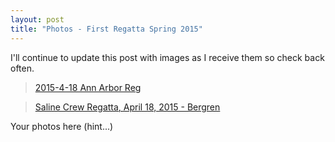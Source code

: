 ```yaml
---
layout: post  
title: "Photos - First Regatta Spring 2015"
---
```


I'll continue to update this post with images as I receive them so check back
often.

<blockquote class="imgur-embed-pub" lang="en" data-id="a/ez13V" data-context="false"><a href="//imgur.com/a/ez13V">2015-4-18 Ann Arbor Reg</a></blockquote><script async src="//s.imgur.com/min/embed.js" charset="utf-8"></script>

<blockquote class="imgur-embed-pub" lang="en" data-id="a/U6kNc" data-context="false"><a href="//imgur.com/a/U6kNc">Saline Crew Regatta, April 18, 2015 - Bergren</a></blockquote><script async src="//s.imgur.com/min/embed.js" charset="utf-8"></script>

Your photos here (hint...)
